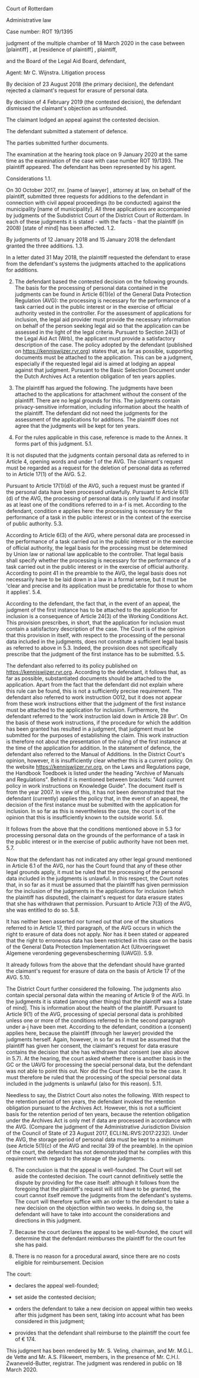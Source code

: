 Court of Rotterdam

Administrative law

Case number: ROT 19/1395

judgment of the multiple chamber of 18 March 2020 in the case between
\[plaintiff\] , at \[residence of plaintiff\] , plaintiff,

and
the Board of the Legal Aid Board, defendant,

Agent: Mr C. Wijnstra.
Litigation process

By decision of 23 August 2018 (the primary decision), the defendant rejected a claimant's request for erasure of personal data.

By decision of 4 February 2019 (the contested decision), the defendant dismissed the claimant's objection as unfounded.

The claimant lodged an appeal against the contested decision.

The defendant submitted a statement of defence.

The parties submitted further documents.

The examination at the hearing took place on 9 January 2020 at the same time as the examination of the case with case number ROT 19/1393. The plaintiff appeared. The defendant has been represented by his agent.

Considerations
1.1.

On 30 October 2017, mr. \[name of lawyer\] , attorney at law, on behalf of the plaintiff, submitted three requests for additions to the defendant in connection with civil appeal proceedings (to be conducted) against the municipality \[name of municipality\]. All three applications are accompanied by judgments of the Subdistrict Court of the District Court of Rotterdam. In each of these judgments it is stated - with the facts - that the plaintiff (in 2008) \[state of mind\] has been affected.
1.2.

By judgments of 12 January 2018 and 15 January 2018 the defendant granted the three additions.
1.3.

In a letter dated 31 May 2018, the plaintiff requested the defendant to erase from the defendant's systems the judgments attached to the applications for additions.

2. The defendant based the contested decision on the following grounds. The basis for the processing of personal data contained in the judgments can be found in Article 6(1)(e) of the General Data Protection Regulation (AVG): the processing is necessary for the performance of a task carried out in the public interest or in the exercise of official authority vested in the controller. For the assessment of applications for inclusion, the legal aid provider must provide the necessary information on behalf of the person seeking legal aid so that the application can be assessed in the light of the legal criteria. Pursuant to Section 24(3) of the Legal Aid Act (Wrb), the applicant must provide a satisfactory description of the case. The policy adopted by the defendant (published on https://kenniswijzer.rvr.org) states that, as far as possible, supporting documents must be attached to the application. This can be a judgment, especially if the requested legal aid is aimed at lodging an appeal against that judgment. Pursuant to the Basic Selection Document under the Dutch Archives Act a retention obligation of ten years applies.

3. The plaintiff has argued the following. The judgments have been attached to the applications for attachment without the consent of the plaintiff. There are no legal grounds for this. The judgments contain privacy-sensitive information, including information about the health of the plaintiff. The defendant did not need the judgments for the assessment of the applications for additions. The plaintiff does not agree that the judgments will be kept for ten years.

4. For the rules applicable in this case, reference is made to the Annex. It forms part of this judgment.
5.1.

It is not disputed that the judgments contain personal data as referred to in Article 4, opening words and under 1 of the AVG. The claimant's request must be regarded as a request for the deletion of personal data as referred to in Article 17(1) of the AVG.
5.2.

Pursuant to Article 17(1)(d) of the AVG, such a request must be granted if the personal data have been processed unlawfully. Pursuant to Article 6(1)(d) of the AVG, the processing of personal data is only lawful if and insofar as at least one of the conditions referred to in a-f is met. According to the defendant, condition e applies here: the processing is necessary for the performance of a task in the public interest or in the context of the exercise of public authority.
5.3.

According to Article 6(3) of the AVG, where personal data are processed in the performance of a task carried out in the public interest or in the exercise of official authority, the legal basis for the processing must be determined by Union law or national law applicable to the controller. That legal basis shall specify whether the processing is necessary for the performance of a task carried out in the public interest or in the exercise of official authority. According to point 41 in the preamble to the AVG, the legal basis does not necessarily have to be laid down in a law in a formal sense, but it must be 'clear and precise and its application must be predictable for those to whom it applies'.
5.4.

According to the defendant, the fact that, in the event of an appeal, the judgment of the first instance has to be attached to the application for inclusion is a consequence of Article 24(3) of the Working Conditions Act. This provision prescribes, in short, that the application for inclusion must contain a satisfactory description of the case. The Court is of the opinion that this provision in itself, with respect to the processing of the personal data included in the judgments, does not constitute a sufficient legal basis as referred to above in 5.3. Indeed, the provision does not specifically prescribe that the judgment of the first instance has to be submitted.
5.5.

The defendant also referred to its policy published on https://kenniswijzer.rvr.org. According to the defendant, it follows that, as far as possible, substantiated documents should be attached to the application. Apart from the fact that the defendant did not explain where this rule can be found, this is not a sufficiently precise requirement. The defendant also referred to work instruction O012, but it does not appear from these work instructions either that the judgment of the first instance must be attached to the application for inclusion. Furthermore, the defendant referred to the 'work instruction laid down in Article 28 Bvr'. On the basis of these work instructions, if the procedure for which the addition has been granted has resulted in a judgment, that judgment must be submitted for the purposes of establishing the claim. This work instruction is therefore not about the presentation of the ruling of the first instance at the time of the application for addition. In the statement of defence, the defendant also referred to the Manual of Additions. In the District Court's opinion, however, it is insufficiently clear whether this is a current policy. On the website https://kenniswijzer.rvr.org, on the Laws and Regulations page, the Handbook Toedboek is listed under the heading "Archive of Manuals and Regulations". Behind it is mentioned between brackets: "Add current policy in work instructions on Knowledge Guide". The document itself is from the year 2007. In view of this, it has not been demonstrated that the defendant (currently) applies the policy that, in the event of an appeal, the decision of the first instance must be submitted with the application for inclusion. In so far as this is nevertheless the case, the court is of the opinion that this is insufficiently known to the outside world.
5.6.

It follows from the above that the conditions mentioned above in 5.3 for processing personal data on the grounds of the performance of a task in the public interest or in the exercise of public authority have not been met.
5.7.

Now that the defendant has not indicated any other legal ground mentioned in Article 6.1 of the AVG, nor has the Court found that any of these other legal grounds apply, it must be ruled that the processing of the personal data included in the judgments is unlawful. In this respect, the Court notes that, in so far as it must be assumed that the plaintiff has given permission for the inclusion of the judgments in the applications for inclusion (which the plaintiff has disputed), the claimant's request for data erasure states that she has withdrawn that permission. Pursuant to Article 7(3) of the AVG, she was entitled to do so.
5.8.

It has neither been asserted nor turned out that one of the situations referred to in Article 17, third paragraph, of the AVG occurs in which the right to erasure of data does not apply. Nor has it been stated or appeared that the right to erroneous data has been restricted in this case on the basis of the General Data Protection Implementation Act (Uitvoeringswet Algemene verordening gegevensbescherming (UAVG)).
5.9.

It already follows from the above that the defendant should have granted the claimant's request for erasure of data on the basis of Article 17 of the AVG.
5.10.

The District Court further considered the following. The judgments also contain special personal data within the meaning of Article 9 of the AVG. In the judgments it is stated (among other things) that the plaintiff was a \[state of mind\]. This is information about the health of the plaintiff. Pursuant to Article 9(1) of the AVG, processing of special personal data is prohibited unless one or more of the conditions referred to in the second paragraph under a-j have been met. According to the defendant, condition a (consent) applies here, because the plaintiff (through her lawyer) provided the judgments herself. Again, however, in so far as it must be assumed that the plaintiff has given her consent, the claimant's request for data erasure contains the decision that she has withdrawn that consent (see also above in 5.7). At the hearing, the court asked whether there is another basis in the GC or the UAVG for processing the special personal data, but the defendant was not able to point this out. Nor did the Court find this to be the case. It must therefore be ruled that the processing of the special personal data included in the judgments is unlawful (also for this reason).
5.11.

Needless to say, the District Court also notes the following. With respect to the retention period of ten years, the defendant invoked the retention obligation pursuant to the Archives Act. However, this is not a sufficient basis for the retention period of ten years, because the retention obligation under the Archives Act is only met if data are processed in accordance with the AVG. (Compare the judgment of the Administrative Jurisdiction Division of the Council of State of 23 August 2017, ECLI:NL:RVS:2017:2232). Under the AVG, the storage period of personal data must be kept to a minimum (see Article 5(1)(c) of the AVG and recital 39 of the preamble). In the opinion of the court, the defendant has not demonstrated that he complies with this requirement with regard to the storage of the judgments.

6. The conclusion is that the appeal is well-founded. The Court will set aside the contested decision. The court cannot definitively settle the dispute by providing for the case itself: although it follows from the foregoing that the plaintiff's request will still have to be granted, the court cannot itself remove the judgments from the defendant's systems. The court will therefore suffice with an order to the defendant to take a new decision on the objection within two weeks. In doing so, the defendant will have to take into account the considerations and directions in this judgment.

7. Because the court declares the appeal to be well-founded, the court will determine that the defendant reimburses the plaintiff for the court fee she has paid.

8. There is no reason for a procedural award, since there are no costs eligible for reimbursement.
Decision

The court:

- declares the appeal well-founded;

- set aside the contested decision;

- orders the defendant to take a new decision on appeal within two weeks after this judgment has been sent, taking into account what has been considered in this judgment;

- provides that the defendant shall reimburse to the plaintiff the court fee of € 174.

This judgment has been rendered by Mr. S. Veling, chairman, and Mr. M.G.L. de Vette and Mr. A.S. Flikweert, members, in the presence of Mr. C.H.I. Zwaneveld-Butter, registrar. The judgment was rendered in public on 18 March 2020.
